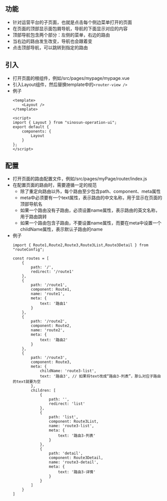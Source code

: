 <!--
 * @Author: huxudong
 * @Date: 2021-03-01 09:05:49
 * @LastEditTime: 2021-04-09 11:26:54
 * @Description: Layout组件说明文档
-->
## 功能
  + 针对运营平台的子页面，也就是点击每个侧边菜单打开的页面
  + 在页面的顶部显示面包屑导航，导航的下面显示对应的内容
  + 顶部导航包含两个部分：左侧的菜单，右边的路由
  + 当右边的路由发生改变，导航也会跟着变
  + 点击顶部导航，可以跳转到指定的路由

## 引入
  + 打开页面的根组件，例如/src/pages/mypage/mypage.vue
  + 引入Layout组件，然后替换template中的```<router-view />```
  + 例子
    ```
    <template>
        <Layout />
    </template>

    <script>
    import { Layout } from "sinosun-operation-ui";
    export default {
        components: {
            Layout
        }
    };
    </script>
    ```
    
## 配置
  + 打开页面的路由配置文件，例如/src/pages/myPage/router/index.js
  + 在配置页面的路由时，需要遵循一定的规范
    - 除了重定向路由以外，每个路由至少包含path、component、meta属性
    - meta中必须要有一个text属性，表示路由的中文名称，用于显示在页面的顶部导航名
    - 如果一个路由没有子路由，必须设置name属性，表示路由的英文名称，用于路由跳转
    - 如果一个路由包含子路由，不要设置name属性，而要在meta中设置一个childName属性，表示默认子路由的name
  + 例子
    ```
    import { Route1,Route2,Route3,Route3List,Route3Detail } from "routeConfig";

    const routes = [
        {
            path: '/',
            redirect: '/route1'
        },
        {
            path: '/route1',
            component: Route1,
            name: 'route1',
            meta: {
                text: '路由1'
            }
        },
        {
            path: '/route2',
            component: Route2,
            name: 'route2',
            meta: {
                text: '路由2'
            }
        },
        {
            path: '/route3',
            component: Route3,
            meta: {
                childName: 'route3-list',
                text: '路由3', // 如果将text改成“路由3-列表”，那么对应子路由的text就要为空
            },
            children: [
                {
                    path: '',
                    redirect: 'list'
                },
                {
                    path: 'list',
                    component: Route3List,
                    name: 'route3-list',
                    meta: {
                        text: '路由3-列表'
                    }
                },
                {
                    path: 'detail',
                    component: Route3Detail,
                    name: 'route3-detail',
                    meta: {
                        text: '路由3-详情'
                    }
                }
            ]
        }
    ]
    ```  

